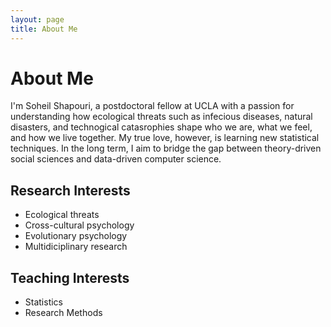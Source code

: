 ```yaml
---
layout: page
title: About Me
---
```


# About Me

I'm Soheil Shapouri, a postdoctoral fellow at UCLA with a passion for understanding how ecological threats such as infecious diseases, natural disasters, and technogical catasrophies shape who we are, what we feel, and how we live together. My true love, however, is learning new statistical techniques. In the long term, I aim to bridge the gap between theory-driven social sciences and data-driven computer science.

<div style="text-align: left; margin-left: 0; margin-right: auto;">

  <h2>Research Interests</h2>
  <ul>
    <li>Ecological threats</li>
    <li>Cross-cultural psychology</li>
    <li>Evolutionary psychology</li>
    <li>Multidiciplinary research</li>
  </ul>

  <h2>Teaching Interests</h2>
  <ul>
    <li>Statistics</li>
    <li>Research Methods</li>
  </ul>
  
</div>

